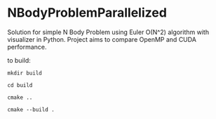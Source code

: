 # NBodyProblemParallelized
Solution for simple N Body Problem using Euler O(N^2) algorithm with visualizer in Python.
Project aims to compare OpenMP and CUDA performance.

to build:

```mkdir build```

```cd build```

```cmake ..```

```cmake --build .```

